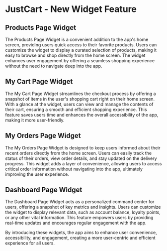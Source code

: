 <h1>JustCart - New Widget Feature</h1>

<h2>Products Page Widget</h2>
The Products Page Widget is a convenient addition to the app's home screen, providing users quick access to their favorite products. Users can customize the widget to display a curated selection of products, making it easy to browse and shop directly from the home screen. The widget enhances user engagement by offering a seamless shopping experience without the need to navigate deep into the app.

<h2>My Cart Page Widget</h2>
The My Cart Page Widget streamlines the checkout process by offering a snapshot of items in the user's shopping cart right on their home screen. With a glance at the widget, users can view and manage the contents of their cart, ensuring a smooth and efficient shopping experience. This feature saves users time and enhances the overall accessibility of the app, making it more user-friendly.

<h2>My Orders Page Widget</h2>
The My Orders Page Widget is designed to keep users informed about their recent orders directly from the home screen. Users can easily track the status of their orders, view order details, and stay updated on the delivery progress. This widget adds a layer of convenience, allowing users to access critical order information without navigating into the app, ultimately improving the user experience.

<h2>Dashboard Page Widget</h2>
The Dashboard Page Widget acts as a personalized command center for users, offering a snapshot of key metrics and insights. Users can customize the widget to display relevant data, such as account balance, loyalty points, or any other vital information. This feature empowers users by providing real-time updates and encourages regular engagement with the app.

By introducing these widgets, the app aims to enhance user convenience, accessibility, and engagement, creating a more user-centric and efficient experience for all users.
